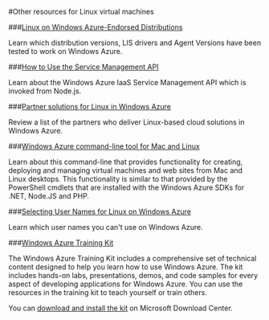 <properties umbracoNaviHide="0" pageTitle="Other resources" metaKeywords="Windows Azure cloud services, cloud service, configure cloud service" metaDescription="Windows Tutorials." linkid="manage-windows-how-to-guide-storage-accounts" urlDisplayName="How to: storage accounts" headerExpose="" footerExpose="" disqusComments="1" />

#Other resources for Linux virtual machines


<div chunk="../../Shared/Chunks/disclaimer.md" />

###[Linux on Windows Azure-Endorsed Distributions](/en-us/manage/linux/other-resources/endorsed-distributions/)

Learn which distribution versions, LIS drivers and Agent Versions have been tested to work on Windows Azure.

###[How to Use the Service Management API](/en-us/manage/linux/other-resources/service-management-api/)

Learn about the Windows Azure IaaS Service Management API which is invoked from Node.js.

###[Partner solutions for Linux in Windows Azure](/en-us/manage/linux/other-resources/partner-solutions/)

Review a list of the partners who deliver Linux-based cloud solutions in Windows Azure.


###[Windows Azure command-line tool for Mac and Linux](/en-us/manage/linux/other-resources/command-line-tools/)

Learn about this command-line that provides functionality for creating, deploying and managing virtual machines and web sites from Mac and Linux desktops. This functionality is similar to that provided by the PowerShell cmdlets that are installed with the Windows Azure SDKs for .NET, Node.JS and PHP.


###[Selecting User Names for Linux on Windows Azure](/en-us/manage/linux/other-resources/user-names-in-linux/)

Learn which user names you can't use on Windows Azure. 

###[Windows Azure Training Kit](/en-us/manage/linux/other-resources/training-kit/)

The Windows Azure Training Kit includes a comprehensive set of technical
content designed to help you learn how to use Windows Azure. The kit
includes hands-on labs, presentations, demos, and code samples for every
aspect of developing applications for Windows Azure. You can use the
resources in the training kit to teach yourself or train others.

You can [download and install the kit](http://go.microsoft.com/fwlink/?LinkID=130354) on Microsoft Download Center.
